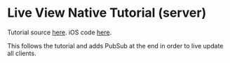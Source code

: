 # Live View Native Tutorial (server)

Tutorial source [here](https://liveviewnative.github.io/liveview-client-swiftui/tutorials/yourfirstapp/). iOS code [here](https://github.com/danbruder/live_view_native_tutorial_ios).

This follows the tutorial and adds PubSub at the end in order to live update all clients.
